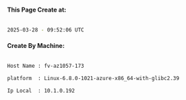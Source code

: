
   
#### This Page Create at:

```bash

2025-03-28 - 09:52:06 UTC

```

#### Create By Machine:

```bash

Host Name : fv-az1057-173

platform  : Linux-6.8.0-1021-azure-x86_64-with-glibc2.39

Ip Local  : 10.1.0.192

```

